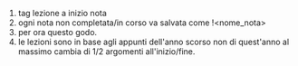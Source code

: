 1) tag lezione a inizio nota
2) ogni nota non completata/in corso va salvata come !<nome_nota>
3) per ora questo godo.
4) le lezioni sono in base agli appunti dell'anno scorso non di quest'anno al massimo cambia di 1/2 argomenti all'inizio/fine.